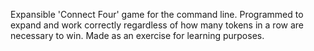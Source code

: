 Expansible 'Connect Four' game for the command line. Programmed to expand and work correctly regardless of how many tokens in a row are necessary to win. Made as an exercise for learning purposes.